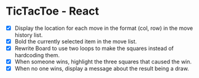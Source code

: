# TicTacToe - React

- [x] Display the location for each move in the format (col, row) in the move history list.
- [x] Bold the currently selected item in the move list.
- [x] Rewrite Board to use two loops to make the squares instead of hardcoding them.
- [X] When someone wins, highlight the three squares that caused the win.
- [x] When no one wins, display a message about the result being a draw.
